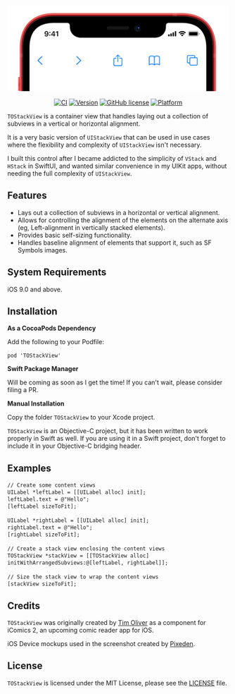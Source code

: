 <p align="center">
<img src="screenshot.png" width="650" style="margin:0 auto" />
</p>

<span align="center">
  
[![CI](https://github.com/TimOliver/TOStackView/workflows/CI/badge.svg)](https://github.com/TimOliver/TOStackView/actions?query=workflow%3ACI)
[![Version](https://img.shields.io/cocoapods/v/TOStackView.svg?style=flat)](http://cocoadocs.org/docsets/TOStackView)
[![GitHub license](https://img.shields.io/badge/license-MIT-blue.svg)](https://raw.githubusercontent.com/TimOliver/TOStackView/master/LICENSE)
[![Platform](https://img.shields.io/cocoapods/p/TOStackView.svg?style=flat)](http://cocoadocs.org/docsets/TOBorderView)
  
</span>

`TOStackView` is a container view that handles laying out
a collection of subviews in a vertical or horizontal alignment. 

It is a very basic version of `UIStackView` that can be used in use cases where the flexibility and complexity of `UIStackView` isn't necessary.

I built this control after I became addicted to the simplicity of `VStack` and `HStack` in SwiftUI, and wanted similar convenience in my UIKit apps, without needing the full complexity of `UIStackView`.

## Features

* Lays out a collection of subviews in a horizontal or vertical alignment.
* Allows for controlling the alignment of the elements on the alternate axis (eg, Left-alignment in vertically stacked elements).
* Provides basic self-sizing functionality.
* Handles baseline alignment of elements that support it, such as SF Symbols images.

## System Requirements
iOS 9.0 and above.

## Installation

**As a CocoaPods Dependency**

Add the following to your Podfile:
```
pod 'TOStackView'
```

**Swift Package Manager**

Will be coming as soon as I get the time! If you can't wait, please consider filing a PR.

**Manual Installation**

Copy the folder `TOStackView` to your Xcode project.

`TOStackView` is an Objective-C project, but it has been written to work properly in Swift as well. If you are using it in a Swift project, don't forget to include it in your Objective-C bridging header.

## Examples

```objc
// Create some content views
UILabel *leftLabel = [[UILabel alloc] init];
leftLabel.text = @"Hello";
[leftLabel sizeToFit];

UILabel *rightLabel = [[UILabel alloc] init];
rightLabel.text = @"Hello";
[rightLabel sizeToFit];

// Create a stack view enclosing the content views
TOStackView *stackView = [[TOStackView alloc] initWithArrangedSubviews:@[leftLabel, rightLabel]];

// Size the stack view to wrap the content views
[stackView sizeToFit];

```

## Credits
`TOStackView` was originally created by [Tim Oliver](http://twitter.com/TimOliverAU) as a component for iComics 2, an upcoming comic reader app for iOS.

iOS Device mockups used in the screenshot created by [Pixeden](http://www.pixeden.com).

## License
`TOStackView` is licensed under the MIT License, please see the [LICENSE](LICENSE) file.
